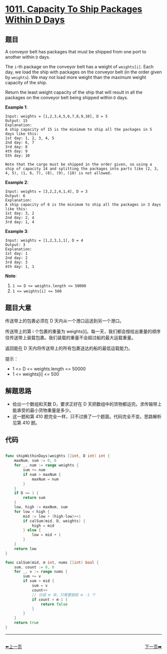 # [1011. Capacity To Ship Packages Within D Days](https://leetcode.com/problems/capacity-to-ship-packages-within-d-days/)


## 题目

A conveyor belt has packages that must be shipped from one port to another within `D` days.

The `i`-th package on the conveyor belt has a weight of `weights[i]`. Each day, we load the ship with packages on the conveyor belt (in the order given by `weights`). We may not load more weight than the maximum weight capacity of the ship.

Return the least weight capacity of the ship that will result in all the packages on the conveyor belt being shipped within `D` days.

**Example 1**:

    Input: weights = [1,2,3,4,5,6,7,8,9,10], D = 5
    Output: 15
    Explanation: 
    A ship capacity of 15 is the minimum to ship all the packages in 5 days like this:
    1st day: 1, 2, 3, 4, 5
    2nd day: 6, 7
    3rd day: 8
    4th day: 9
    5th day: 10
    
    Note that the cargo must be shipped in the order given, so using a ship of capacity 14 and splitting the packages into parts like (2, 3, 4, 5), (1, 6, 7), (8), (9), (10) is not allowed.

**Example 2**:

    Input: weights = [3,2,2,4,1,4], D = 3
    Output: 6
    Explanation: 
    A ship capacity of 6 is the minimum to ship all the packages in 3 days like this:
    1st day: 3, 2
    2nd day: 2, 4
    3rd day: 1, 4

**Example 3**:

    Input: weights = [1,2,3,1,1], D = 4
    Output: 3
    Explanation: 
    1st day: 1
    2nd day: 2
    3rd day: 3
    4th day: 1, 1

**Note**:

1. `1 <= D <= weights.length <= 50000`
2. `1 <= weights[i] <= 500`


## 题目大意

传送带上的包裹必须在 D 天内从一个港口运送到另一个港口。

传送带上的第 i 个包裹的重量为 weights[i]。每一天，我们都会按给出重量的顺序往传送带上装载包裹。我们装载的重量不会超过船的最大运载重量。

返回能在 D 天内将传送带上的所有包裹送达的船的最低运载能力。

提示：

- 1 <= D <= weights.length <= 50000
- 1 <= weights[i] <= 500


## 解题思路

- 给出一个数组和天数 D，要求正好在 D 天把数组中的货物都运完。求传输带上能承受的最小货物重量是多少。
- 这一题和第 410 题完全一样，只不过换了一个题面。代码完全不变。思路解析见第 410 题。


## 代码

```go

func shipWithinDays(weights []int, D int) int {
	maxNum, sum := 0, 0
	for _, num := range weights {
		sum += num
		if num > maxNum {
			maxNum = num
		}
	}
	if D == 1 {
		return sum
	}
	low, high := maxNum, sum
	for low < high {
		mid := low + (high-low)>>1
		if calSum(mid, D, weights) {
			high = mid
		} else {
			low = mid + 1
		}
	}
	return low
}

func calSum(mid, m int, nums []int) bool {
	sum, count := 0, 0
	for _, v := range nums {
		sum += v
		if sum > mid {
			sum = v
			count++
			// 分成 m 块，只需要插桩 m -1 个
			if count > m-1 {
				return false
			}
		}
	}
	return true
}

```


----------------------------------------------
<div style="display: flex;justify-content: space-between;align-items: center;">
<p><a href="https://books.halfrost.com/leetcode/ChapterFour/1000~1099/1006.Clumsy-Factorial/">⬅️上一页</a></p>
<p><a href="https://books.halfrost.com/leetcode/ChapterFour/1000~1099/1017.Convert-to-Base-2/">下一页➡️</a></p>
</div>
